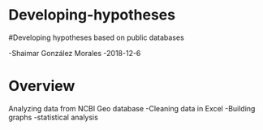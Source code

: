 # Developing-hypotheses

#Developing hypotheses based on public databases

-Shaimar González Morales
-2018-12-6

# Overview
Analyzing data from NCBI Geo database
-Cleaning data in Excel
-Building graphs
-statistical analysis
